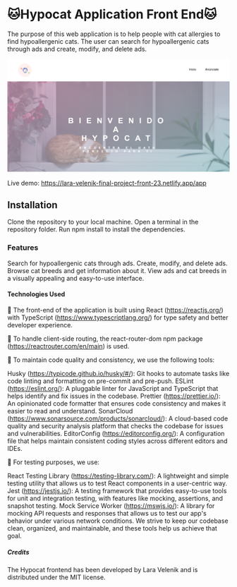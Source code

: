 # 🐱Hypocat Application Front End🐱

The purpose of this web application is to help people with cat allergies to find hypoallergenic cats. The user can search for hypoallergenic cats through ads and create, modify, and delete ads.

![Preview](public/assets/images/preview.png)

Live demo: https://lara-velenik-final-project-front-23.netlify.app/app

## Installation

Clone the repository to your local machine.
Open a terminal in the repository folder.
Run npm install to install the dependencies.

### Features

Search for hypoallergenic cats through ads.
Create, modify, and delete ads.
Browse cat breeds and get information about it.
View ads and cat breeds in a visually appealing and easy-to-use interface.

#### Technologies Used

🔸 The front-end of the application is built using React (https://reactjs.org/) with TypeScript (https://www.typescriptlang.org/) for type safety and better developer experience.

🔸 To handle client-side routing, the react-router-dom npm package (https://reactrouter.com/en/main) is used.

🔸 To maintain code quality and consistency, we use the following tools:

Husky (https://typicode.github.io/husky/#/): Git hooks to automate tasks like code linting and formatting on pre-commit and pre-push.
ESLint (https://eslint.org/): A pluggable linter for JavaScript and TypeScript that helps identify and fix issues in the codebase.
Prettier (https://prettier.io/): An opinionated code formatter that ensures code consistency and makes it easier to read and understand.
SonarCloud (https://www.sonarsource.com/products/sonarcloud/): A cloud-based code quality and security analysis platform that checks the codebase for issues and vulnerabilities.
EditorConfig (https://editorconfig.org/): A configuration file that helps maintain consistent coding styles across different editors and IDEs.

🔸 For testing purposes, we use:

React Testing Library (https://testing-library.com/): A lightweight and simple testing utility that allows us to test React components in a user-centric way.
Jest (https://jestjs.io/): A testing framework that provides easy-to-use tools for unit and integration testing, with features like mocking, assertions, and snapshot testing.
Mock Service Worker (https://mswjs.io/): A library for mocking API requests and responses that allows us to test our app's behavior under various network conditions.
We strive to keep our codebase clean, organized, and maintainable, and these tools help us achieve that goal.

##### Credits

The Hypocat frontend has been developed by Lara Velenik and is distributed under the MIT license.
